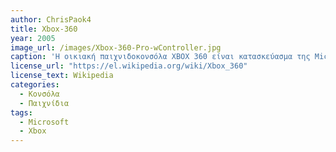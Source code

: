 ```yaml
---
author: ChrisPaok4
title: Xbox-360
year: 2005
image_url: /images/Xbox-360-Pro-wController.jpg
caption: 'Η οικιακή παιχνιδοκονσόλα XBOX 360 είναι κατασκεύασμα της Microsoft και συγκαταλέγεται στις κονσόλες της 7ης γενιάς. Αντικατέστησε την πρώτη κονσόλα Xbox και αντικαταστάθηκε από την τρίτη κονσόλα, το Xbox One. Κυκλοφόρησε για πρώτη φορά στις 22 Νοεμβρίου του 2005 στην Βόρεια Αμερική και ακολούθησε στις υπόλοιπες ηπείρους μέχρι και τον Ιούνιο του 2013. Η κονσόλα κυκλοφόρησε σε πολλές εκδόσεις με τις κύριες να είναι τρεις: την Original, την 360 S και την 360 E, η οποία έχει το ίδιο design με το One. Το XBOX 360, σταμάτησε την παραγωγή του στις 20 Απριλίου του 2016, σε παγκόσμιο επίπεδο, τονίζοντας όμως πως η υποστήριξη του θα συνεχιστεί. Η παιχνιδοκονσόλα είχε πολύ υψηλό αριθμό πωλήσεων (84 εκ), όμως σημείωσε τις λιγότερες πωλήσεις της γενιάς της, πίσω από το Playstation 3 (86 εκ.) και το Wii (101 εκ), με το πιο καλοπουλημένο βιντεοπαιχνίδι της κονσόλας είναι το Kinect Adventures με 18 εκ.'
license_url: "https://el.wikipedia.org/wiki/Xbox_360"
license_text: Wikipedia
categories:
  - Κονσόλα
  - Παιχνίδια
tags:
  - Microsoft
  - Xbox
---
```

